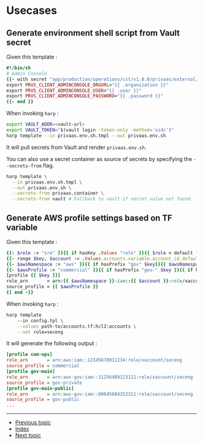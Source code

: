 # Usecases

## Generate environment shell script from Vault secret

Given this template :

```ruby
#!/bin/sh
# Admin Console
{{- with secret "app/production/operations/cst/v1.0.0/privaas/external/userconsole" }}
export PRVS_CLIENT_ADMINCONSOLE_ORGURL="{{ .organization }}"
export PRVS_CLIENT_ADMINCONSOLE_USER="{{ .user }}"
export PRVS_CLIENT_ADMINCONSOLE_PASSWORD="{{ .password }}"
{{- end }}
```

When invoking `harp` :

```sh
export VAULT_ADDR=<vault-url>
export VAULT_TOKEN="$(vault login -token-only -method='oidc')"
harp template --in privaas.env.sh.tmpl --out privaas.env.sh
```

It will pull secrets from Vault and render `privaas.env.sh`.

You can also use a secret container as source of secrets by specifying the
`--secrets-from` flag.

```sh
harp template \
  --in privaas.env.sh.tmpl \
  --out privaas.env.sh \
  --secrets-from privaas.container \
  --secrets-from vault # Fallback to vault if secret value not found.
```

## Generate AWS profile settings based on TF variable

Given this template :

```ruby
{{- $role := "sre" }}{{ if hasKey .Values "role" }}{{ $role = default "sre" .Values.role }}{{ end -}}
{{- range $key, $account := .Values.accounts.variable.account_id.default -}}
{{- $awsNamespace := "aws" }}{{ if hasPrefix "gov" $key}}{{ $awsNamespace = "aws-gov" }}{{ end -}}
{{- $awsProfile := "commercial" }}{{ if hasPrefix "gov-" $key }}{{ if hasSuffix "-public" $key }}{{ $awsProfile = "gov-public" }}{{ else }}{{ $awsProfile = "gov" }}{{ end }}{{ end -}}
[profile {{ $key }}]
role_arn       = arn:{{ $awsNamespace }}:iam::{{ $account }}:role/xaccount/{{ $role }}
source_profile = {{ $awsProfile }}
{{ end -}}
```

When invoking `harp` :

```sh
harp template
    --in config.tpl \
    --values path-to/accounts.tf:hcl2:accounts \
    --set role=seceng
```

It will generate the following output :

```ini
[profile com-ops]
role_arn       = arn:aws:iam::12345678911234:role/xaccount/seceng
source_profile = commercial
[profile gov-main]
role_arn       = arn:aws-gov:iam::31256489123112:role/xaccount/seceng
source_profile = gov-private
[profile gov-main-public]
role_arn       = arn:aws-gov:iam::00645684152311:role/xaccount/seceng
source_profile = gov-public
...
```

---

* [Previous topic](8-whitespace-controls.md)
* [Index](../)
* [Next topic](../2-secret-container/1-introduction.md)
